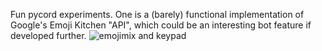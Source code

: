 Fun pycord experiments.
One is a (barely) functional implementation of Google's Emoji Kitchen "API", which could be an interesting bot feature if developed further.
![emojimix and keypad](https://user-images.githubusercontent.com/78718829/176258623-980132cd-53e8-477a-9bc8-7da6ef8f0e71.gif)
